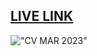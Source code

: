 ## [**LIVE LINK**](https://chelseakdwarika.github.io/resume/)
!["CV MAR 2023"](https://github.com/chelseakdwarika/resume/blob/main/Chelsea%20Dwarika%20CV%202023%20(1).png?raw=true)
